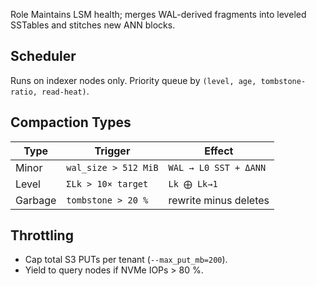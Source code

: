 Role
Maintains LSM health; merges WAL-derived fragments into leveled SSTables and stitches new ANN blocks.

## Scheduler
Runs on indexer nodes only. Priority queue by `(level, age, tombstone-ratio, read-heat)`.

## Compaction Types
| Type   | Trigger             | Effect              |
|-------|--------------------|---------------------|
| Minor | `wal_size > 512 MiB` | `WAL → L0 SST + ΔANN` |
| Level | `ΣLk > 10× target` | `Lk ⨁ Lk→1`          |
| Garbage | `tombstone > 20 %` | rewrite minus deletes |

## Throttling
- Cap total S3 PUTs per tenant (`--max_put_mb=200`).
- Yield to query nodes if NVMe IOPs > 80&nbsp;%.

